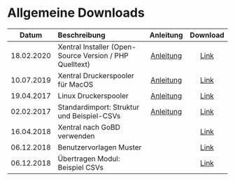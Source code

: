 # Allgemeine Downloads


| Datum        | Beschreibung           | Anleitung  | Download  |
| ------------- |:-------------|:-----:|:-----:|
| 18.02.2020      | Xentral Installer (Open-Source Version / PHP Quelltext) | [Anleitung](https://xentral.com/helpdesk/grundinstallation) | [Link](https://github.com/xentral-erp-software-gmbh/downloads/raw/master/installer.zip)
| 10.07.2019	      | Xentral Druckerspooler für MacOS | [Anleitung](https://xentral.com/helpdesk/kurzanleitung-drucker-einrichten) | [Link](https://github.com/xentral-erp-software-gmbh/downloads/raw/master/xentral-spooler2.app.dmg)
| 19.04.2017	      | Linux Druckerspooler | [Anleitung](https://xentral.com/helpdesk/kurzanleitung-drucker-einrichten#nav-installation-f-r-linux) | [Link](https://github.com/xentral-erp-software-gmbh/downloads/raw/master/wawision_drucker_spooler.tar.gz)
| 02.02.2017		      | Standardimport: Struktur und Beispiel-CSVs	 | [Anleitung](https://xentral.com/helpdesk/kurzanleitung-import-von-stammdaten) | [Link](https://github.com/xentral-erp-software-gmbh/downloads/raw/master/standardimport-struktur-und-beispiel-csvs.zip)
| 16.04.2018			      | Xentral nach GoBD verwenden		 |  | [Link](https://github.com/xentral-erp-software-gmbh/downloads/raw/master/wawision_nach_gobd_v1.1.pdf)
| 06.12.2018			      | Benutzervorlagen Muster			 |  | [Link](https://github.com/xentral-erp-software-gmbh/downloads/raw/master/benutzervorlagen.zip)
| 06.12.2018			      | Übertragen Modul: Beispiel CSVs				 |  | [Link](https://github.com/xentral-erp-software-gmbh/downloads/raw/master/uebertragungen_csv.zip)





